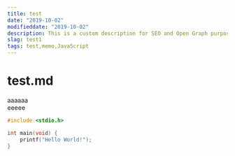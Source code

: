 ```yaml
---
title: test
date: "2019-10-02"
modifieddate: "2019-10-02"
description: This is a custom description for SEO and Open Graph purposes, rather than the default generated excerpt. Simply add a description field to the frontmatter.
slag: test1
tags: test,memo,JavaScript
---
```


# test.md

aaaaaa  
eeeee

```c:title=main.c
#include <stdio.h>

int main(void) {
    printf("Hello World!");
}
```

